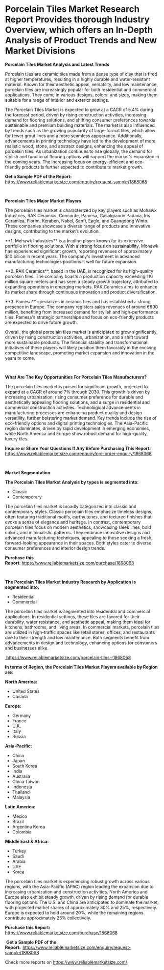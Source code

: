 <p><h1>Porcelain Tiles Market Research Report Provides thorough Industry Overview, which offers an In-Depth Analysis of Product Trends and New Market Divisions</h1></p><p><strong>Porcelain Tiles Market Analysis and Latest Trends</strong></p>
<p><p>Porcelain tiles are ceramic tiles made from a dense type of clay that is fired at higher temperatures, resulting in a highly durable and water-resistant material. Known for their aesthetic appeal, versatility, and low maintenance, porcelain tiles are increasingly popular for both residential and commercial applications. They come in various designs, colors, and sizes, making them suitable for a range of interior and exterior settings.</p><p>The Porcelain Tiles Market is expected to grow at a CAGR of 5.4% during the forecast period, driven by rising construction activities, increasing demand for flooring solutions, and shifting consumer preferences towards sustainable and premium building materials. The market is also influenced by trends such as the growing popularity of large-format tiles, which allow for fewer grout lines and a more seamless appearance. Additionally, advancements in printing technology have led to the development of more realistic wood, stone, and abstract designs, enhancing the appeal of porcelain tiles. As urbanization continues to rise globally, the demand for stylish and functional flooring options will support the market's expansion in the coming years. The increasing focus on energy-efficient and eco-friendly products is further expected to contribute to market growth.</p></p>
<p><strong>Get a Sample PDF of the Report:&nbsp;</strong> <a href="https://www.reliablemarketsize.com/enquiry/request-sample/1868068?utm_campaign=3550&utm_medium=2&utm_source=Github&utm_content=ia&utm_term=01042025&utm_id=porcelain-tiles">https://www.reliablemarketsize.com/enquiry/request-sample/1868068</a></p>
<p>&nbsp;</p>
<p><strong>Porcelain Tiles Major Market Players</strong></p>
<p><p>The porcelain tiles market is characterized by key players such as Mohawk Industries, RAK Ceramics, Concorde, Pamesa, Casalgrande Padana, Iris Ceramica, Florim, Keraben, Nabel, Sanfi, Eagle, and Guangdong Winto. These companies showcase a diverse range of products and innovative designs, contributing to the market’s evolution.</p><p>**1. Mohawk Industries** is a leading player known for its extensive portfolio in flooring solutions. With a strong focus on sustainability, Mohawk has experienced significant growth, reporting revenues of approximately $10 billion in recent years. The company's investment in advanced manufacturing technologies positions it well for future expansion.</p><p>**2. RAK Ceramics**, based in the UAE, is recognized for its high-quality porcelain tiles. The company boasts a production capacity exceeding 116 million square meters and has seen a steady growth trajectory, attributed to expanding operations in emerging markets. RAK Ceramics aims to enhance its market share through continuous innovation and product diversification.</p><p>**3. Pamesa** specializes in ceramic tiles and has established a strong presence in Europe. The company registers sales revenues of around €600 million, benefiting from increased demand for stylish and high-performance tiles. Pamesa's strategic partnerships and focus on eco-friendly products are expected to drive future growth.</p><p>Overall, the global porcelain tiles market is anticipated to grow significantly, driven by rising construction activities, urbanization, and a shift toward more sustainable products. The financial stability and transformational initiatives of these players will likely position them favorably in the evolving competitive landscape, promoting market expansion and innovation in the years to come.</p></p>
<p>&nbsp;</p>
<p><strong>What Are The Key Opportunities For Porcelain Tiles Manufacturers?</strong></p>
<p><p>The porcelain tiles market is poised for significant growth, projected to expand at a CAGR of around 7% through 2030. This growth is driven by increasing urbanization, rising consumer preference for durable and aesthetically appealing flooring solutions, and a surge in residential and commercial construction activities. Technological advancements in manufacturing processes are enhancing product quality and design versatility, further bolstering market demand. Key trends include the rise of eco-friendly options and digital printing technologies. The Asia-Pacific region dominates, driven by rapid development in emerging economies, while North America and Europe show robust demand for high-quality, luxury tiles.</p></p>
<p><strong>Inquire or Share Your Questions If Any Before Purchasing This Report:</strong> <a href="https://www.reliablemarketsize.com/enquiry/pre-order-enquiry/1868068?utm_campaign=3550&utm_medium=2&utm_source=Github&utm_content=ia&utm_term=01042025&utm_id=porcelain-tiles">https://www.reliablemarketsize.com/enquiry/pre-order-enquiry/1868068</a></p>
<p>&nbsp;</p>
<p><strong>Market Segmentation</strong></p>
<p><strong>The Porcelain Tiles Market Analysis by types is segmented into:</strong></p>
<p><ul><li>Classic</li><li>Contemporary</li></ul></p>
<p><p>The porcelain tiles market is broadly categorized into classic and contemporary styles. Classic porcelain tiles emphasize timeless designs, often featuring traditional motifs, earthy tones, and textured finishes that evoke a sense of elegance and heritage. In contrast, contemporary porcelain tiles focus on modern aesthetics, showcasing sleek lines, bold colors, and minimalistic patterns. They embrace innovative designs and advanced manufacturing techniques, appealing to those seeking a fresh, forward-looking appearance in their spaces. Both styles cater to diverse consumer preferences and interior design trends.</p></p>
<p><strong>Purchase this Report:&nbsp;</strong><a href="https://www.reliablemarketsize.com/purchase/1868068?utm_campaign=3550&utm_medium=2&utm_source=Github&utm_content=ia&utm_term=01042025&utm_id=porcelain-tiles">https://www.reliablemarketsize.com/purchase/1868068</a></p>
<p>&nbsp;</p>
<p><strong>The Porcelain Tiles Market Industry Research by Application is segmented into:</strong></p>
<p><ul><li>Residential</li><li>Commercial</li></ul></p>
<p><p>The porcelain tiles market is segmented into residential and commercial applications. In residential settings, these tiles are favored for their durability, water resistance, and aesthetic appeal, making them ideal for kitchens, bathrooms, and living areas. In commercial markets, porcelain tiles are utilized in high-traffic spaces like retail stores, offices, and restaurants due to their strength and low maintenance. Both segments benefit from advancements in design and technology, enhancing options for consumers and businesses alike.</p></p>
<p><a href="https://www.reliablemarketsize.com/porcelain-tiles-r1868068?utm_campaign=3550&utm_medium=2&utm_source=Github&utm_content=ia&utm_term=01042025&utm_id=porcelain-tiles">&nbsp;https://www.reliablemarketsize.com/porcelain-tiles-r1868068</a></p>
<p><strong>In terms of Region, the Porcelain Tiles Market Players available by Region are:</strong></p>
<p>
    <p> <strong> North America: </strong>
        <ul>
            <li>United States</li>
            <li>Canada</li>
        </ul>
        </p> 
    <p> <strong> Europe: </strong>
        <ul>
            <li>Germany</li>
            <li>France</li>
            <li>U.K.</li>
            <li>Italy</li>
            <li>Russia</li>
        </ul>
        </p> 
    <p> <strong> Asia-Pacific: </strong>
        <ul>
            <li>China</li>
            <li>Japan</li>
            <li>South Korea</li>
            <li>India</li>
            <li>Australia</li>
            <li>China Taiwan</li>
            <li>Indonesia</li>
            <li>Thailand</li>
            <li>Malaysia</li>
        </ul>
        </p> 
    <p> <strong> Latin America: </strong>
        <ul>
            <li>Mexico</li>
            <li>Brazil</li>
            <li>Argentina Korea</li>
            <li>Colombia</li>
        </ul>
        </p> 
    <p> <strong> Middle East & Africa: </strong>
        <ul>
            <li>Turkey</li>
            <li>Saudi</li>
            <li>Arabia</li>
            <li>UAE</li>
            <li>Korea</li>
        </ul>
    </p>
    </p>
<p><p>The porcelain tiles market is experiencing robust growth across various regions, with the Asia-Pacific (APAC) region leading the expansion due to increasing urbanization and construction activities. North America and Europe also exhibit steady growth, driven by rising demand for durable flooring options. The U.S. and China are anticipated to dominate the market, with projected market shares of approximately 30% and 25%, respectively. Europe is expected to hold around 20%, while the remaining regions contribute approximately 25% collectively.</p></p>
<p><strong>Purchase this Report: </strong><a href="https://www.reliablemarketsize.com/purchase/1868068?utm_campaign=3550&utm_medium=2&utm_source=Github&utm_content=ia&utm_term=01042025&utm_id=porcelain-tiles">https://www.reliablemarketsize.com/purchase/1868068</a></p>
<p>&nbsp;<strong>Get a Sample PDF of the Report:&nbsp;&nbsp;</strong><a href="https://www.reliablemarketsize.com/enquiry/request-sample/1868068?utm_campaign=3550&utm_medium=2&utm_source=Github&utm_content=ia&utm_term=01042025&utm_id=porcelain-tiles">https://www.reliablemarketsize.com/enquiry/request-sample/1868068</a></p>
<p><strong></strong></p>
<p>Check more reports on <a href="https://www.reliablemarketsize.com/?utm_campaign=3550&utm_medium=2&utm_source=Github&utm_content=ia&utm_term=01042025&utm_id=porcelain-tiles">https://www.reliablemarketsize.com/</a></p>